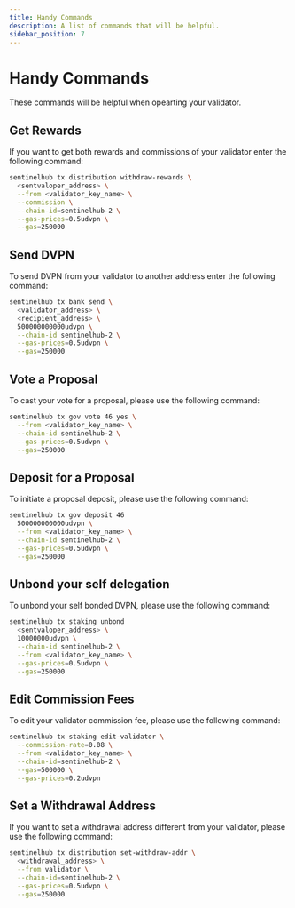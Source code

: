 ```yaml
---
title: Handy Commands
description: A list of commands that will be helpful.
sidebar_position: 7
---
```


# Handy Commands

These commands will be helpful when opearting your validator.

## Get Rewards

If you want to get both rewards and commissions of your validator enter the following command:

```bash
sentinelhub tx distribution withdraw-rewards \
  <sentvaloper_address> \
  --from <validator_key_name> \
  --commission \
  --chain-id=sentinelhub-2 \
  --gas-prices=0.5udvpn \
  --gas=250000
```

## Send DVPN

To send DVPN from your validator to another address enter the following command:

```bash
sentinelhub tx bank send \
  <validator_address> \
  <recipient_address> \
  500000000000udvpn \
  --chain-id sentinelhub-2 \
  --gas-prices=0.5udvpn \
  --gas=250000
```

## Vote a Proposal

To cast your vote for a proposal, please use the following command:

```bash
sentinelhub tx gov vote 46 yes \
  --from <validator_key_name> \
  --chain-id sentinelhub-2 \
  --gas-prices=0.5udvpn \
  --gas=250000
```

## Deposit for a Proposal

To initiate a proposal deposit, please use the following command:

```bash
sentinelhub tx gov deposit 46
  500000000000udvpn \
  --from <validator_key_name> \
  --chain-id sentinelhub-2 \
  --gas-prices=0.5udvpn \
  --gas=250000
```

## Unbond your self delegation

To unbond your self bonded DVPN, please use the following command:

```bash
sentinelhub tx staking unbond
  <sentvaloper_address> \
  10000000udvpn \
  --chain-id sentinelhub-2 \
  --from <validator_key_name> \
  --gas-prices=0.5udvpn \
  --gas=250000
```

## Edit Commission Fees

To edit your validator commission fee, please use the following command:

```bash
sentinelhub tx staking edit-validator \
  --commission-rate=0.08 \
  --from <validator_key_name> \
  --chain-id=sentinelhub-2 \
  --gas=500000 \
  --gas-prices=0.2udvpn
```

## Set a Withdrawal Address

If you want to set a withdrawal address different from your validator, please use the following command:

```bash
sentinelhub tx distribution set-withdraw-addr \
  <withdrawal_address> \
  --from validator \
  --chain-id=sentinelhub-2 \
  --gas-prices=0.5udvpn \
  --gas=250000
```